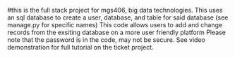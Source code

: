 #this is the full stack project for mgs406, big data technologies.
This uses an sql database to create a user, database, and table for said database (see manage.py for specific names)
This code allows users to add and change records from the exsiting database on a more user friendly platform
Please note that the password is in the code, may not be secure.
See video demonstration for full tutorial on the ticket project.
